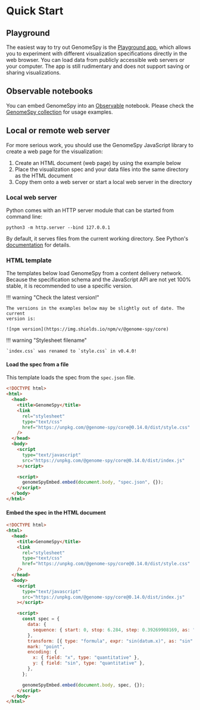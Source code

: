 # Quick Start

## Playground

The easiest way to try out GenomeSpy is the [Playground
app](https://genomespy.app/playground/), which allows you to experiment with
different visualization specifications directly in the web browser. You can load
data from publicly accessible web servers or your computer. The app is still
rudimentary and does not support saving or sharing visualizations.

## Observable notebooks

You can embed GenomeSpy into an [Observable](https://observablehq.com) notebook.
Please check the [GenomeSpy
collection](https://observablehq.com/collection/@tuner/genomespy) for usage
examples.

## Local or remote web server

For more serious work, you should use the GenomeSpy JavaScript library to
create a web page for the visualization:

1. Create an HTML document (web page) by using the example below
2. Place the visualization spec and your data files into the same directory
   as the HTML document
3. Copy them onto a web server or start a local web server in the directory

### Local web server

Python comes with an HTTP server module that can be started from command
line:

```
python3 -m http.server --bind 127.0.0.1
```

By default, it serves files from the current working directory. See Python's
[documentation](https://docs.python.org/3/library/http.server.html) for details.

### HTML template

The templates below load GenomeSpy from a content delivery network. Because
the specification schema and the JavaScript API are not yet 100% stable, it is
recommended to use a specific version.

!!! warning "Check the latest version!"

    The versions in the examples below may be slightly out of date. The current
    version is:

    ![npm version](https://img.shields.io/npm/v/@genome-spy/core)

!!! warning "Stylesheet filename"

    `index.css` was renamed to `style.css` in v0.4.0!

#### Load the spec from a file

This template loads the spec from the `spec.json` file.

```html
<!DOCTYPE html>
<html>
  <head>
    <title>GenomeSpy</title>
    <link
      rel="stylesheet"
      type="text/css"
      href="https://unpkg.com/@genome-spy/core@0.14.0/dist/style.css"
    />
  </head>
  <body>
    <script
      type="text/javascript"
      src="https://unpkg.com/@genome-spy/core@0.14.0/dist/index.js"
    ></script>

    <script>
      genomeSpyEmbed.embed(document.body, "spec.json", {});
    </script>
  </body>
</html>
```

#### Embed the spec in the HTML document

```html
<!DOCTYPE html>
<html>
  <head>
    <title>GenomeSpy</title>
    <link
      rel="stylesheet"
      type="text/css"
      href="https://unpkg.com/@genome-spy/core@0.14.0/dist/style.css"
    />
  </head>
  <body>
    <script
      type="text/javascript"
      src="https://unpkg.com/@genome-spy/core@0.14.0/dist/index.js"
    ></script>

    <script>
      const spec = {
        data: {
          sequence: { start: 0, stop: 6.284, step: 0.39269908169, as: "x" },
        },
        transform: [{ type: "formula", expr: "sin(datum.x)", as: "sin" }],
        mark: "point",
        encoding: {
          x: { field: "x", type: "quantitative" },
          y: { field: "sin", type: "quantitative" },
        },
      };

      genomeSpyEmbed.embed(document.body, spec, {});
    </script>
  </body>
</html>
```
